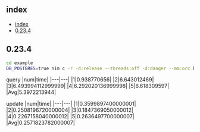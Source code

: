 ## index
<!--ts-->
   * [index](#index)
   * [0.23.4](#0234)

<!-- Created by https://github.com/ekalinin/github-markdown-toc -->
<!-- Added by: root, at: Mon Jul 17 07:46:18 UTC 2023 -->

<!--te-->

## 0.23.4
```sh
cd example
DB_POSTGRES=true nim c -r -d:release --threads:off -d:danger --mm:orc benchmark
```

query
|num|time|
|---|---|
|1|0.938770656|
|2|6.643012469|
|3|6.493994112999999|
|4|6.292020136999998|
|5|6.618309597|
|Avg|5.3972213944|

update
|num|time|
|---|---|
|1|0.3599897400000001|
|2|0.2508196720000004|
|3|0.1847369050000012|
|4|0.2267158040000012|
|5|0.2636497700000007|
|Avg|0.2571823782000007|
